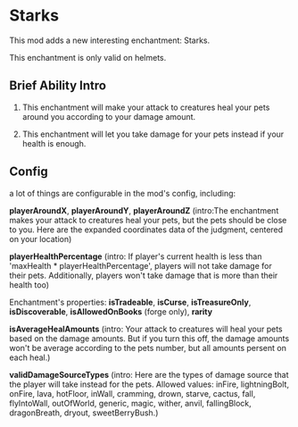 # Starks

This mod adds a new interesting enchantment: Starks.

This enchantment is only valid on helmets.

## Brief Ability Intro

1. This enchantment will make your attack to creatures heal your pets around you according to your damage amount.

2. This enchantment will let you take damage for your pets instead if your health is enough.

## Config

a lot of things are configurable in the mod's config, including:

**playerAroundX**, **playerAroundY**, **playerAroundZ** (intro:The enchantment makes your attack to creatures heal your pets, but the pets should be close to you. Here are the expanded coordinates data of the judgment, centered on your location)

**playerHealthPercentage** (intro: If player's current health is less than 'maxHealth * playerHealthPercentage', players will not take damage for their pets. Additionally, players won't take damage that is more than their health too)

Enchantment's properties: **isTradeable**, **isCurse**, **isTreasureOnly**, **isDiscoverable**, **isAllowedOnBooks** (forge only), **rarity**

**isAverageHealAmounts** (intro: Your attack to creatures will heal your pets based on the damage amounts. But if you turn this off, the damage amounts won't be average according to the pets number, but all amounts persent on each heal.)

**validDamageSourceTypes** (intro: Here are the types of damage source that the player will take instead for the pets. Allowed values: inFire, lightningBolt, onFire, lava, hotFloor, inWall, cramming, drown, starve, cactus, fall, flyIntoWall, outOfWorld, generic, magic, wither, anvil, fallingBlock, dragonBreath, dryout, sweetBerryBush.)
